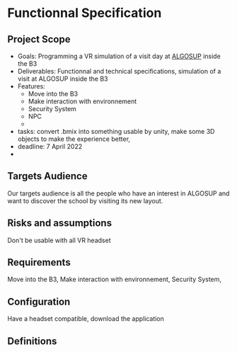 # Functionnal Specification 

## Project Scope

- Goals: Programming a VR simulation of a visit day at [ALGOSUP](https://www.algosup.com/) inside the B3 
- Deliverables: Functionnal and technical specifications, simulation of a visit at ALGOSUP inside the B3
- Features: 
    - Move into the B3
    - Make interaction with environnement
    - Security System
    - NPC 
    - 
- tasks: convert .bmix into something usable by unity, make some 3D objects to make the experience better, 
- deadline: 7 April 2022
- 
<!-- WIP -->
## Targets Audience 

Our targets audience is all the people who have an interest in ALGOSUP and want to discover the school by visiting its new layout.

## Risks and assumptions

Don't be usable with all VR headset
<!-- WIP -->

## Requirements

Move into the B3, Make interaction with environnement, Security System, 
<!-- WIP -->

## Configuration 

Have a headset compatible, download the application 

<!-- ## Non functionnal requirements 

NPC,  -->

<!-- ## Error reporting -->

## Definitions 

[^1]: B3 : The B3 is the next location for the school ALGOSUP

[^2]: NPC : NPC stand for Non Playable Character, will be an A.I implemented in the application,

[^3]: VR : VR stand for Virtual Reality, 